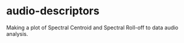 # audio-descriptors

Making a plot of Spectral Centroid and Spectral Roll-off to data audio analysis. 

